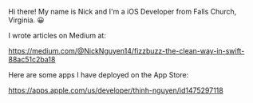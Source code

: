 Hi there! My name is Nick and I'm a iOS Developer from Falls Church, Virginia. 😀

I wrote articles on Medium at:

https://medium.com/@NickNguyen14/fizzbuzz-the-clean-way-in-swift-88ac51c2ba18

Here are some apps I have deployed on the App Store:

https://apps.apple.com/us/developer/thinh-nguyen/id1475297118

